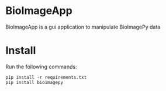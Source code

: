 # BioImageApp

BioImageApp is a gui application to manipulate BioImagePy data

# Install

Run the following commands:
```
pip install -r requirements.txt
pip install bioimagepy
```

